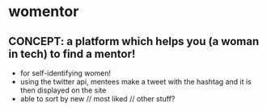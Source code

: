 # womentor

## CONCEPT: a platform which helps you (a woman in tech) to find a mentor!
* for self-identifying women!
* using the twitter api, mentees make a tweet with the hashtag and it is then displayed on the site
* able to sort by new // most liked // other stuff?
